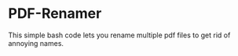 # PDF-Renamer
This simple bash code lets you rename multiple pdf files to get rid of annoying names.